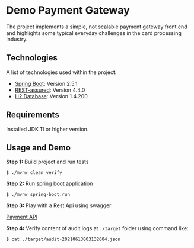# Demo Payment Gateway
The project implements a simple, not scalable payment gateway front end and highlights some typical everyday challenges in the card
processing industry.

## Technologies
A list of technologies used within the project:
* [Spring Boot](https://spring.io/projects/spring-boot): Version 2.5.1 
* [REST-assured](https://rest-assured.io/): Version 4.4.0 
* [H2 Database](https://www.h2database.com/): Version 1.4.200

## Requirements
Installed JDK 11 or higher version.

## Usage and Demo
**Step 1:** Build project and run tests

`$ ./mvnw clean verify`

**Step 2:** Run spring boot application

`$ ./mvnw spring-boot:run`

**Step 3:** Play with a Rest Api using swagger

[Payment API](http://localhost:8080/webjars/swagger-ui/index.html?configUrl=/v3/api-docs/swagger-config#/)

**Step 4:** Verify content of audit logs at `./target` folder using command like:

`$ cat ./target/audit-20210613003132604.json` 
